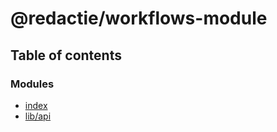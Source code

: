 # @redactie/workflows-module

## Table of contents

### Modules

- [index](../wiki/index)
- [lib/api](../wiki/lib.api)
